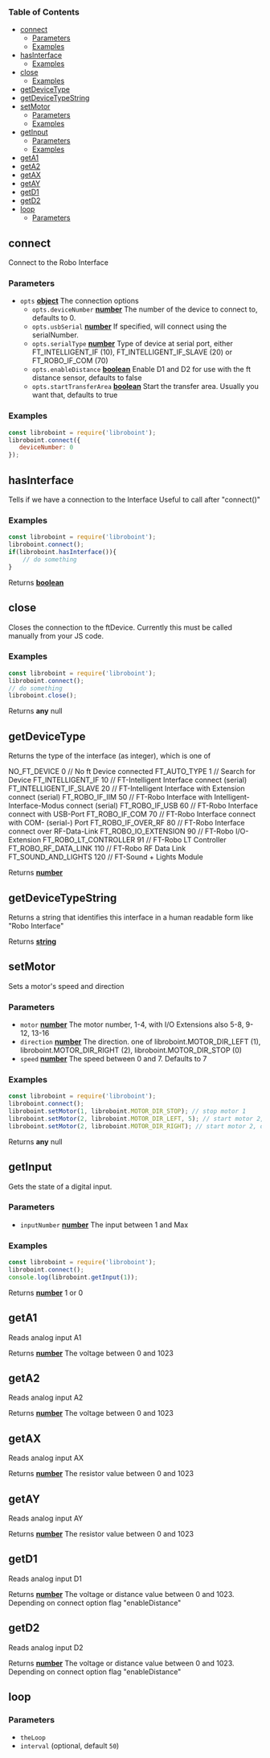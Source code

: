 <!-- Generated by documentation.js. Update this documentation by updating the source code. -->

### Table of Contents

-   [connect][1]
    -   [Parameters][2]
    -   [Examples][3]
-   [hasInterface][4]
    -   [Examples][5]
-   [close][6]
    -   [Examples][7]
-   [getDeviceType][8]
-   [getDeviceTypeString][9]
-   [setMotor][10]
    -   [Parameters][11]
    -   [Examples][12]
-   [getInput][13]
    -   [Parameters][14]
    -   [Examples][15]
-   [getA1][16]
-   [getA2][17]
-   [getAX][18]
-   [getAY][19]
-   [getD1][20]
-   [getD2][21]
-   [loop][22]
    -   [Parameters][23]

## connect

Connect to the Robo Interface

### Parameters

-   `opts` **[object][24]** The connection options
    -   `opts.deviceNumber` **[number][25]** The number of the device to connect to, defaults to 0.
    -   `opts.usbSerial` **[number][25]** If specified, will connect using the serialNumber.
    -   `opts.serialType` **[number][25]** Type of device at serial port, either FT_INTELLIGENT_IF (10), FT_INTELLIGENT_IF_SLAVE (20) or FT_ROBO_IF_COM (70)
    -   `opts.enableDistance` **[boolean][26]** Enable D1 and D2 for use with the ft distance sensor, defaults to false
    -   `opts.startTransferArea` **[boolean][26]** Start the transfer area. Usually you want that, defaults to true

### Examples

```javascript
const libroboint = require('libroboint');
libroboint.connect({
   deviceNumber: 0
});
```

## hasInterface

Tells if we have a connection to the Interface
Useful to call after "connect()"

### Examples

```javascript
const libroboint = require('libroboint');
libroboint.connect();
if(libroboint.hasInterface()){
    // do something
}
```

Returns **[boolean][26]** 

## close

Closes the connection to the ftDevice. Currently this must be called manually from your JS code.

### Examples

```javascript
const libroboint = require('libroboint');
libroboint.connect();
// do something
libroboint.close();
```

Returns **any** null

## getDeviceType

Returns the type of the interface (as integer), which is one of

NO_FT_DEVICE                0       // No ft Device connected
FT_AUTO_TYPE                1       // Search for Device
FT_INTELLIGENT_IF           10      // FT-Intelligent Interface connect (serial)
FT_INTELLIGENT_IF_SLAVE     20      // FT-Intelligent Interface with Extension connect (serial)
FT_ROBO_IF_IIM              50      // FT-Robo Interface with Intelligent-Interface-Modus connect (serial)
FT_ROBO_IF_USB              60      // FT-Robo Interface connect with USB-Port
FT_ROBO_IF_COM              70      // FT-Robo Interface connect with COM- (serial-) Port
FT_ROBO_IF_OVER_RF          80      // FT-Robo Interface connect over RF-Data-Link
FT_ROBO_IO_EXTENSION        90      // FT-Robo I/O-Extension
FT_ROBO_LT_CONTROLLER       91      // FT-Robo LT Controller
FT_ROBO_RF_DATA_LINK        110     // FT-Robo RF Data Link
FT_SOUND_AND_LIGHTS         120     // FT-Sound + Lights Module

Returns **[number][25]** 

## getDeviceTypeString

Returns a string that identifies this interface in a human readable form like "Robo Interface"

Returns **[string][27]** 

## setMotor

Sets a motor's speed and direction

### Parameters

-   `motor` **[number][25]** The motor number, 1-4, with I/O Extensions also 5-8, 9-12, 13-16
-   `direction` **[number][25]** The direction. one of libroboint.MOTOR_DIR_LEFT (1), libroboint.MOTOR_DIR_RIGHT (2), libroboint.MOTOR_DIR_STOP (0)
-   `speed` **[number][25]** The speed between 0 and 7. Defaults to 7

### Examples

```javascript
const libroboint = require('libroboint');
libroboint.connect();
libroboint.setMotor(1, libroboint.MOTOR_DIR_STOP); // stop motor 1
libroboint.setMotor(2, libroboint.MOTOR_DIR_LEFT, 5); // start motor 2, direction left with speed 5
libroboint.setMotor(2, libroboint.MOTOR_DIR_RIGHT); // start motor 2, direction right with default speed (max = 7)
```

Returns **any** null

## getInput

Gets the state of a digital input.

### Parameters

-   `inputNumber` **[number][25]** The input between 1 and Max

### Examples

```javascript
const libroboint = require('libroboint');
libroboint.connect();
console.log(libroboint.getInput(1));
```

Returns **[number][25]** 1 or 0

## getA1

Reads analog input A1

Returns **[number][25]** The voltage between 0 and 1023

## getA2

Reads analog input A2

Returns **[number][25]** The voltage between 0 and 1023

## getAX

Reads analog input AX

Returns **[number][25]** The resistor value between 0 and 1023

## getAY

Reads analog input AY

Returns **[number][25]** The resistor value between 0 and 1023

## getD1

Reads analog input D1

Returns **[number][25]** The voltage or distance value between 0 and 1023. Depending on connect option flag "enableDistance"

## getD2

Reads analog input D2

Returns **[number][25]** The voltage or distance value between 0 and 1023. Depending on connect option flag "enableDistance"

## loop

### Parameters

-   `theLoop`  
-   `interval`   (optional, default `50`)

[1]: #connect

[2]: #parameters

[3]: #examples

[4]: #hasinterface

[5]: #examples-1

[6]: #close

[7]: #examples-2

[8]: #getdevicetype

[9]: #getdevicetypestring

[10]: #setmotor

[11]: #parameters-1

[12]: #examples-3

[13]: #getinput

[14]: #parameters-2

[15]: #examples-4

[16]: #geta1

[17]: #geta2

[18]: #getax

[19]: #getay

[20]: #getd1

[21]: #getd2

[22]: #loop

[23]: #parameters-3

[24]: https://developer.mozilla.org/docs/Web/JavaScript/Reference/Global_Objects/Object

[25]: https://developer.mozilla.org/docs/Web/JavaScript/Reference/Global_Objects/Number

[26]: https://developer.mozilla.org/docs/Web/JavaScript/Reference/Global_Objects/Boolean

[27]: https://developer.mozilla.org/docs/Web/JavaScript/Reference/Global_Objects/String
